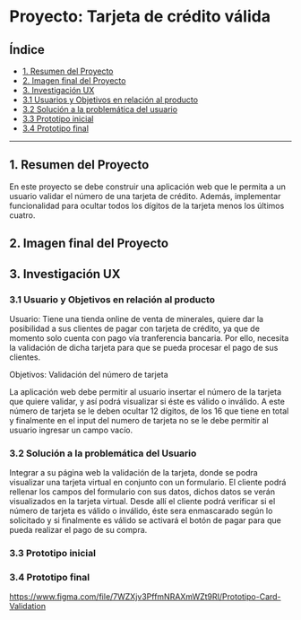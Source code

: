 # Proyecto: Tarjeta de crédito válida

## Índice

* [1. Resumen del Proyecto](#1-resumen-del-proyecto)
* [2. Imagen final del Proyecto](#2-imagen-final-del-proyecto)
* [3. Investigación UX](#3-investigación-ux)
 * [3.1 Usuarios y Objetivos en relación al producto](#3.1-usuario-y-objetivos-en-relación-al-producto)
 * [3.2 Solución a la problemática del usuario](#3.2-solución-a-la-problemática-del-usuario)
 * [3.3 Prototipo inicial](#3.3-prototipo-inicial)
 * [3.4 Prototipo final](#3.4-prototipo-final)


***

## 1. Resumen del Proyecto

En este proyecto se debe construir una aplicación web que le permita a un usuario validar 
el número de una tarjeta de crédito. Además, implementar funcionalidad para ocultar todos 
los dígitos de la tarjeta menos los últimos cuatro.


## 2. Imagen final del Proyecto



## 3. Investigación UX

### 3.1 Usuario y Objetivos en relación al producto 

Usuario: Tiene una tienda online de venta de minerales, quiere dar la posibilidad a sus clientes
de pagar con tarjeta de crédito, ya que de momento solo cuenta con pago vía tranferencia bancaria.
Por ello, necesita la validación de dicha tarjeta para que se pueda procesar el pago de sus clientes.  

Objetivos: Validación del número de tarjeta 

La aplicación web debe permitir al usuario insertar el número de la tarjeta que quiere validar, y así 
podrá visualizar si éste es válido o inválido.
A este número de tarjeta se le deben ocultar 12 dígitos, de los 16 que tiene en total y finalmente en el 
input del numero de tarjeta no se le debe permitir al usuario ingresar un campo vacío.

### 3.2 Solución a la problemática del Usuario

Integrar a su página web la validación de la tarjeta, donde se podra visualizar una tarjeta virtual en 
conjunto con un formulario. El cliente podrá rellenar los campos del formulario con sus datos, dichos datos
se verán visualizados en la tarjeta virtual. 
Desde allí el cliente podrá verificar si el número de tarjeta es válido o inválido, éste sera enmascarado 
según lo solicitado y si finalmente es válido se activará el botón de pagar para que pueda realizar el pago
de su compra. 

### 3.3 Prototipo inicial 



### 3.4 Prototipo final 

https://www.figma.com/file/7WZXjv3PffmNRAXmWZt9RI/Prototipo-Card-Validation

